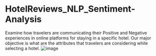 # HotelReviews_NLP_Sentiment-Analysis
Examine how travelers are communicating their Positive and  Negative experiences in online platforms for staying in a specific hotel.  Our major objective is what are the attributes that travelers are  considering while selecting a hotel.
![image](https://user-images.githubusercontent.com/109403256/211183382-a0b8a283-0490-4646-8361-f771a314a059.png)

